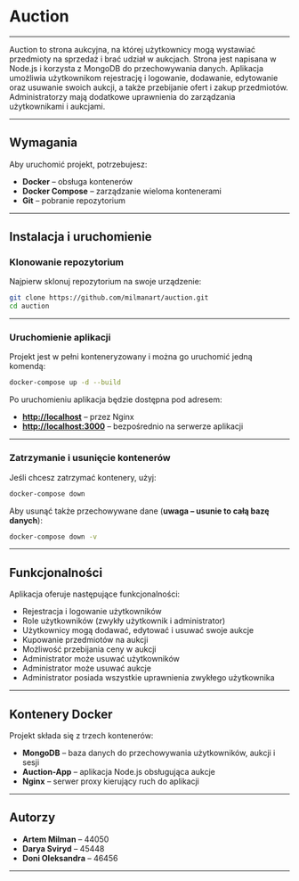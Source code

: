 # Auction

---

Auction to strona aukcyjna, na której użytkownicy mogą wystawiać przedmioty na sprzedaż i brać udział w aukcjach. Strona jest napisana w Node.js i korzysta z MongoDB do przechowywania danych. Aplikacja umożliwia użytkownikom rejestrację i logowanie, dodawanie, edytowanie oraz usuwanie swoich aukcji, a także przebijanie ofert i zakup przedmiotów. Administratorzy mają dodatkowe uprawnienia do zarządzania użytkownikami i aukcjami.

---

## Wymagania

Aby uruchomić projekt, potrzebujesz:

- **Docker** – obsługa kontenerów
- **Docker Compose** – zarządzanie wieloma kontenerami
- **Git** – pobranie repozytorium

---

## Instalacja i uruchomienie

### Klonowanie repozytorium

Najpierw sklonuj repozytorium na swoje urządzenie:

```sh
git clone https://github.com/milmanart/auction.git
cd auction
```

---

### Uruchomienie aplikacji

Projekt jest w pełni konteneryzowany i można go uruchomić jedną komendą:

```sh
docker-compose up -d --build
```

Po uruchomieniu aplikacja będzie dostępna pod adresem:

- **[http://localhost](http://localhost)** – przez Nginx
- **[http://localhost:3000](http://localhost:3000)** – bezpośrednio na serwerze aplikacji

---

### Zatrzymanie i usunięcie kontenerów

Jeśli chcesz zatrzymać kontenery, użyj:

```sh
docker-compose down
```

Aby usunąć także przechowywane dane (**uwaga – usunie to całą bazę danych**):

```sh
docker-compose down -v
```

---

## Funkcjonalności

Aplikacja oferuje następujące funkcjonalności:

- Rejestracja i logowanie użytkowników
- Role użytkowników (zwykły użytkownik i administrator)
- Użytkownicy mogą dodawać, edytować i usuwać swoje aukcje
- Kupowanie przedmiotów na aukcji
- Możliwość przebijania ceny w aukcji
- Administrator może usuwać użytkowników
- Administrator może usuwać aukcje
- Administrator posiada wszystkie uprawnienia zwykłego użytkownika

---

## Kontenery Docker

Projekt składa się z trzech kontenerów:

- **MongoDB** – baza danych do przechowywania użytkowników, aukcji i sesji
- **Auction-App** – aplikacja Node.js obsługująca aukcje
- **Nginx** – serwer proxy kierujący ruch do aplikacji

---

## Autorzy

- **Artem Milman** – 44050
- **Darya Sviryd** – 45448
- **Doni Oleksandra** – 46456

---

